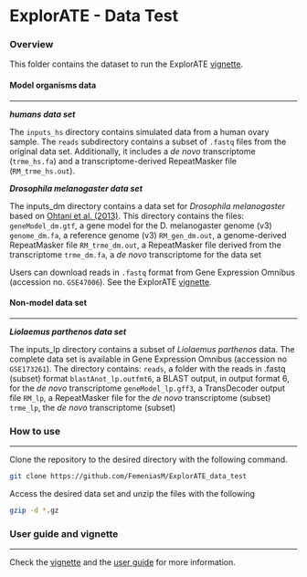 ExplorATE - Data Test
====
### Overview

This folder contains the dataset to run the ExplorATE [vignette](https://femeniasm.github.io/ExplorATE_vignette/).
#### Model organisms data
----
***humans data set***

The `inputs_hs` directory contains simulated data from a human ovary sample. The `reads` subdirectory contains a subset of `.fastq` files from the original data set. Additionally, it includes a *de novo* transcriptome (`trme_hs.fa`) and a transcriptome-derived RepeatMasker file (`RM_trme_hs.out`).

***Drosophila melanogaster data set***

The inputs_dm directory contains a data set for *Drosophila melanogaster* based on [Ohtani et al. (2013)](http://genesdev.cshlp.org/content/27/15/1656). This directory contains the files:
`geneModel_dm.gtf`, a gene model for the D. melanogaster genome (v3)
`genome_dm.fa`, a reference genome (v3)
`RM_gen_dm.out`, a genome-derived RepeatMasker file
`RM_trme_dm.out`, a RepeatMasker file derived from the transcriptome
`trme_dm.fa`, a *de novo* transcriptome for the data set

Users can download reads in `.fastq` format from Gene Expression Omnibus (accession no. `GSE47006`). See the ExplorATE [vignette](https://femeniasm.github.io/ExplorATE_vignette/).
#### Non-model data set
----
***Liolaemus parthenos data set***

The inputs_lp directory contains a subset of *Liolaemus parthenos* data. The complete data set is available in Gene Expression Omnibus (accession no `GSE173261`). The directory contains:
`reads`, a folder with the reads in .fastq (subset) format
`blastAnot_lp.outfmt6`, a BLAST output, in output format 6, for the *de novo* transcriptome
`geneModel_lp.gff3`, a TransDecoder output file
`RM_lp`, a RepeatMasker file for the *de novo* transcriptome (subset)
`trme_lp`, the *de novo* transcriptome (subset)

### How to use
----
Clone the repository to the desired directory with the following command.
```sh
git clone https://github.com/FemeniasM/ExplorATE_data_test
```

Access the desired data set and unzip the files with the following
```sh
gzip -d *.gz
```

### User guide and vignette
----

Check the [vignette](https://femeniasm.github.io/ExplorATE_vignette/) and the [user guide](https://femeniasm.github.io/ExplorATE_user_guide/) for more information.

